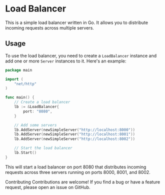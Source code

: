 # Load Balancer

This is a simple load balancer written in Go. It allows you to distribute incoming requests across multiple servers.

## Usage

To use the load balancer, you need to create a `LoadBalancer` instance and add one or more `Server` instances to it. Here's an example:

```go
package main

import (
    "net/http"
)

func main() {
    // Create a load balancer
    lb := &LoadBalancer{
        port: "8080",
    }

    // Add some servers
    lb.AddServer(newSimpleServer("http://localhost:8000"))
    lb.AddServer(newSimpleServer("http://localhost:8001"))
    lb.AddServer(newSimpleServer("http://localhost:8002"))

    // Start the load balancer
    lb.Start()
}
```

This will start a load balancer on port 8080 that distributes incoming requests across three servers running on ports 8000, 8001, and 8002.

Contributing
Contributions are welcome! If you find a bug or have a feature request, please open an issue on GitHub.
